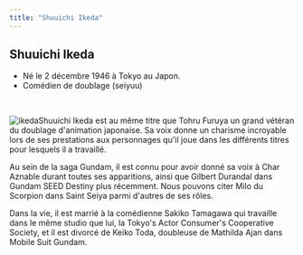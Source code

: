 ```yaml
---
title: "Shuuichi Ikeda"
---
```


Shuuichi Ikeda
--------------


* Né le 2 décembre 1946 à Tokyo au Japon.
* Comédien de doublage (seiyuu)


 


![ikeda](/images/stories/Encyclopedie/biographies/ikeda.jpg)Shuuichi Ikeda est au même titre que Tohru Furuya un grand vétéran du doublage d'animation japonaise. Sa voix donne un charisme incroyable lors de ses prestations aux personnages qu'il joue dans les différents titres pour lesquels il a travaillé.


Au sein de la saga Gundam, il est connu pour avoir donné sa voix à Char Aznable durant toutes ses apparitions, ainsi que Gilbert Durandal dans Gundam SEED Destiny plus récemment. Nous pouvons citer Milo du Scorpion dans Saint Seiya parmi d'autres de ses rôles.


Dans la vie, il est marrié à la comédienne Sakiko Tamagawa qui travaille dans le même studio que lui, la Tokyo's Actor Consumer's Cooperative Society, et il est divorcé de Keiko Toda, doubleuse de Mathilda Ajan dans Mobile Suit Gundam.


 

